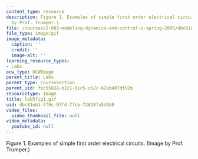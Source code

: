 ```yaml
---
content_type: resource
description: Figure 1. Examples of simple first order electrical circuits. (Image
  by Prof. Trumper.)
file: /courses/2-003-modeling-dynamics-and-control-i-spring-2005/dbc81eb17f9c97fd7fce72628fa549b0_lab5fig1.gif
file_type: image/gif
image_metadata:
  caption: ''
  credit: ''
  image-alt: ''
learning_resource_types:
- Labs
ocw_type: OCWImage
parent_title: Labs
parent_type: CourseSection
parent_uid: fbc55028-b2c1-01c5-c62c-62ab407df92b
resourcetype: Image
title: lab5fig1.gif
uid: dbc81eb1-7f9c-97fd-7fce-72628fa549b0
video_files:
  video_thumbnail_file: null
video_metadata:
  youtube_id: null
---
```

Figure 1. Examples of simple first order electrical circuits. (Image by Prof. Trumper.)

